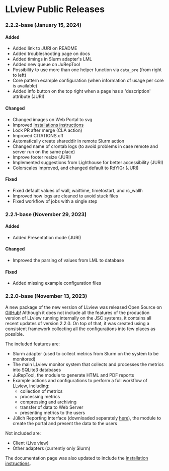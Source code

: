 # LLview Public Releases

### 2.2.2-base (January 15, 2024)

<h4> Added </h4>

- Added link to JURI on README
- Added troubleshooting page on docs
- Added timings in Slurm adapter's LML
- Added new queue on JuRepTool
- Possibility to use more than one helper function via `data_pre` (from right to left)
- Core pattern example configuration (when information of usage per core is available)
- Added info button on the top right when a page has a 'description' attribute (JURI)

<h4> Changed </h4>

- Changed images on Web Portal to svg
- Improved [installations instructions](../../install)
- Lock PR after merge (CLA action)
- Improved CITATIONS.cff
- Automatically create shareddir in remote Slurm action
- Changed name of crontab logs (to avoid problems in case remote and server run on the same place)
- Improve footer resize (JURI)
- Implemented suggestions from Lighthouse for better accessibility (JURI)
- Colorscales improved, and changed default to RdYlGr (JURI)

<h4> Fixed </h4>

- Fixed default values of wall, waittime, timetostart, and rc_wallh
- Improved how logs are cleaned to avoid stuck files
- Fixed workflow of jobs with a single step


### 2.2.1-base (November 29, 2023)

<h4> Added </h4>

- Added Presentation mode (JURI)

<h4> Changed </h4>

- Improved the parsing of values from LML to database

<h4> Fixed </h4>

- Added missing example configuration files


### 2.2.0-base (November 13, 2023)

A new package of the new version of LLview was released Open Source on [GitHub](https://github.com/FZJ-JSC/LLview)!
Although it does not include all the features of the production version of LLview running internally on the JSC systems, it contains all recent updates of version 2.2.0.
On top of that, it was created using a consistent framework collecting all the configurations into few places as possible.

The included features are:

- Slurm adapter (used to collect metrics from Slurm on the system to be monitored)
- The main LLview monitor system that collects and processes the metrics into SQLite3 databases
- JuRepTool, the module to generate HTML and PDF reports
- Example actions and configurations to perform a full workflow of LLview, including:
	- collection of metrics
	- processing metrics
	- compressing and archiving
	- transfer of data to Web Server
	- presenting metrics to the users
- Jülich Reporting Interface (downloaded separately [here](https://github.com/FZJ-JSC/JURI)), the module to create the portal and present the data to the users

Not included are:

- Client (Live view)
- Other adapters (currently only Slurm)

The documentation page was also updated to include the [installation instructions](../../install).

